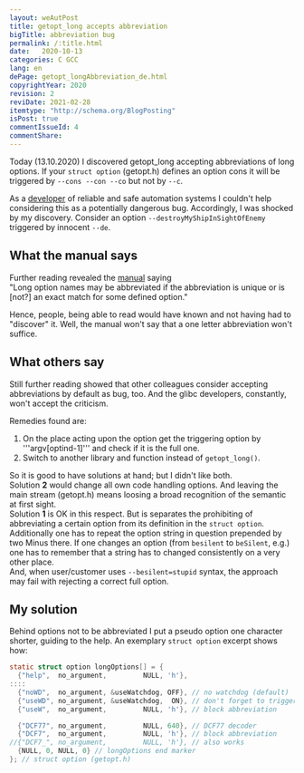 ```yaml
---
layout: weAutPost
title: getopt_long accepts abbreviation
bigTitle: abbreviation bug
permalink: /:title.html
date:   2020-10-13
categories: C GCC 
lang: en
dePage: getopt_longAbbreviation_de.html
copyrightYear: 2020
revision: 2
reviDate: 2021-02-28
itemtype: "http://schema.org/BlogPosting"
isPost: true
commentIssueId: 4
commentShare:
---
```

Today (13.10.2020) I discovered getopt_long accepting abbreviations of 
long options. If your ```struct option``` (getopt.h) defines an option
cons it will be triggered by ```--cons --con --co``` <!--more-->
but not by ```--c```.

As a [developer](http://a-weinert.de/cv-pub_en.html) of reliable and
safe automation systems I couldn't help
considering this as a potentially dangerous bug. Accordingly, I was shocked
by my discovery. Consider an
option ```--destroyMyShipInSightOfEnemy```
triggered by innocent ```--de```.

## What the manual says

Further reading revealed the 
[manual](https://linux.die.net/man/3/getopt_long "man/3/getopt_long") saying   
"Long option names may be abbreviated if the abbreviation is unique or is
[not?] an exact match for some defined option."   

Hence, people, being able to read would have known and not having had to
"discover" it. Well, the manual won't say that a one letter abbreviation
won't suffice.

## What others say

Still further reading showed that other colleagues consider accepting
abbreviations by default as bug, too. And the glibc
developers, constantly, won't accept the criticism.

Remedies found are:
 1. On the place acting upon the option get the triggering option 
     by '''argv[optind-1]'''
     and check if it is the full one.
 2. Switch to another library and function instead
      of ```getopt_long()```.
 
So it is good to have solutions at hand; but I didn't like both.    
Solution **2** would change all own code handling options. 
And leaving the main stream (getopt.h) means loosing a broad recognition
of the semantic at first sight.   
Solution **1** is OK in this respect. But is separates the prohibiting
of abbreviating a certain option from its definition in 
the ```struct option```. 
Additionally one has to repeat the option string in question prepended
by two Minus there. If one changes an option (from ```besilent```
to ```beSilent```, e.g.) one has to remember that a string has to changed
consistently on a very other place.  
And, when user/customer uses ```--besilent=stupid``` syntax, the 
approach may fail with rejecting a correct full option.   
      
## My solution 

Behind options not to be abbreviated I put a pseudo option one character
shorter, guiding to the help. An exemplary ```struct option```
excerpt shows how:
```c
static struct option longOptions[] = {
  {"help",  no_argument,         NULL, 'h'},
::::
  {"noWD",  no_argument, &useWatchdog, OFF}, // no watchdog (default)
  {"useWD", no_argument, &useWatchdog,  ON}, // don't forget to trigger
  {"useW",  no_argument,         NULL, 'h'}, // block abbreviation

  {"DCF77", no_argument,         NULL, 640}, // DCF77 decoder
  {"DCF7",  no_argument,         NULL, 'h'}, // block abbreviation
//{"DCF7_", no_argument,         NULL, 'h'}, // also works
  {NULL, 0, NULL, 0} // longOptions end marker
}; // struct option (getopt.h)
```

